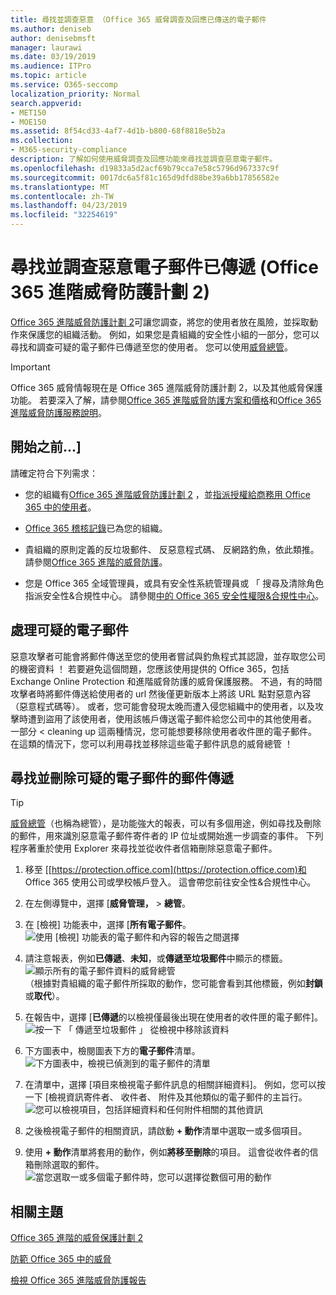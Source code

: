 ```yaml
---
title: 尋找並調查惡意 （Office 365 威脅調查及回應已傳送的電子郵件
ms.author: deniseb
author: denisebmsft
manager: laurawi
ms.date: 03/19/2019
ms.audience: ITPro
ms.topic: article
ms.service: O365-seccomp
localization_priority: Normal
search.appverid:
- MET150
- MOE150
ms.assetid: 8f54cd33-4af7-4d1b-b800-68f8818e5b2a
ms.collection:
- M365-security-compliance
description: 了解如何使用威脅調查及回應功能來尋找並調查惡意電子郵件。
ms.openlocfilehash: d19833a5d2acf69b79cca7e58c5796d967337c9f
ms.sourcegitcommit: 0017dc6a5f81c165d9dfd88be39a6bb17856582e
ms.translationtype: MT
ms.contentlocale: zh-TW
ms.lasthandoff: 04/23/2019
ms.locfileid: "32254619"
---
```

# <a name="find-and-investigate-malicious-email-that-was-delivered-office-365-advanced-threat-protection-plan-2"></a>尋找並調查惡意電子郵件已傳遞 (Office 365 進階威脅防護計劃 2)

[Office 365 進階威脅防護計劃 2](office-365-ti.md)可讓您調查，將您的使用者放在風險，並採取動作來保護您的組織活動。 例如，如果您是貴組織的安全性小組的一部分，您可以尋找和調查可疑的電子郵件已傳遞至您的使用者。 您可以使用[威脅總管](get-started-with-ti.md#threat-explorer)。
  
> [!IMPORTANT]
> Office 365 威脅情報現在是 Office 365 進階威脅防護計劃 2，以及其他威脅保護功能。 若要深入了解，請參閱[Office 365 進階威脅防護方案和價格](https://products.office.com/exchange/advance-threat-protection)和[Office 365 進階威脅防護服務說明](https://docs.microsoft.com/office365/servicedescriptions/office-365-advanced-threat-protection-service-description)。
  
## <a name="before-you-begin"></a>開始之前...]

請確定符合下列需求：
  
- 您的組織有[Office 365 進階威脅防護計劃 2](office-365-ti.md) ，並[指派授權給商務用 Office 365 中的使用者](https://support.office.com/article/997596b5-4173-4627-b915-36abac6786dc)。
    
- [Office 365 稽核記錄](turn-audit-log-search-on-or-off.md)已為您的組織。 
    
- 貴組織的原則定義的反垃圾郵件、 反惡意程式碼、 反網路釣魚，依此類推。 請參閱[Office 365 進階的威脅防護](office-365-atp.md)。
    
- 您是 Office 365 全域管理員，或具有安全性系統管理員或 「 搜尋及清除角色指派安全性&amp;合規性中心。 請參閱[中的 Office 365 安全性權限&amp;合規性中心](permissions-in-the-security-and-compliance-center.md)。
    
## <a name="dealing-with-suspicious-emails"></a>處理可疑的電子郵件

惡意攻擊者可能會將郵件傳送至您的使用者嘗試與釣魚程式其認證，並存取您公司的機密資料 ！ 若要避免這個問題，您應該使用提供的 Office 365，包括 Exchange Online Protection 和進階威脅防護的威脅保護服務。 不過，有的時間攻擊者時將郵件傳送給使用者的 url 然後僅更新版本上將該 URL 點對惡意內容 （惡意程式碼等）。 或者，您可能會發現太晚而遭入侵您組織中的使用者，以及攻擊時遭到盜用了該使用者，使用該帳戶傳送電子郵件給您公司中的其他使用者。 一部分 < cleaning up 這兩種情況，您可能想要移除使用者收件匣的電子郵件。 在這類的情況下，您可以利用尋找並移除這些電子郵件訊息的威脅總管 ！
  
## <a name="find-and-delete-suspicious-email-that-was-delivered"></a>尋找並刪除可疑的電子郵件的郵件傳遞

> [!TIP]
> [威脅總管](get-started-with-ti.md#threat-explorer)（也稱為總管），是功能強大的報表，可以有多個用途，例如尋找及刪除的郵件，用來識別惡意電子郵件寄件者的 IP 位址或開始進一步調查的事件。 下列程序著重於使用 Explorer 來尋找並從收件者信箱刪除惡意電子郵件。 
  
1. 移至 [[https://protection.office.com](https://protection.office.com)和 Office 365 使用公司或學校帳戶登入。 這會帶您前往安全性&amp;合規性中心。 
    
2. 在左側導覽中，選擇 [**威脅管理，** \> **總管**。
    
3. 在 [檢視] 功能表中，選擇 [**所有電子郵件**。<br/>![使用 [檢視] 功能表的電子郵件和內容的報告之間選擇](media/d39013ff-93b6-42f6-bee5-628895c251c2.png)
  
4. 請注意報表，例如**已傳遞**、**未知**，或**傳遞至垃圾郵件**中顯示的標籤。<br/>![顯示所有的電子郵件資料的威脅總管](media/208826ed-a85e-446f-b276-b5fdc312fbcb.png)<br/>（根據對貴組織的電子郵件所採取的動作，您可能會看到其他標籤，例如**封鎖**或**取代**）。
    
5. 在報告中，選擇 [**已傳遞**的以檢視僅最後出現在使用者的收件匣的電子郵件]。<br/>![按一下 「 傳遞至垃圾郵件 」 從檢視中移除該資料](media/e6fb2e47-461e-4f6f-8c65-c331bd858758.png)
  
6. 下方圖表中，檢閱圖表下方的**電子郵件**清單。<br/>![下方圖表中，檢視已偵測到的電子郵件的清單](media/dfb60590-1236-499d-97da-86c68621e2bc.png)
  
7. 在清單中，選擇 [項目來檢視電子郵件訊息的相關詳細資料]。 例如，您可以按一下 [檢視資訊寄件者、 收件者、 附件及其他類似的電子郵件的主旨行。<br/>![您可以檢視項目，包括詳細資料和任何附件相關的其他資訊](media/5a5707c3-d62a-4610-ae7b-900fff8708b2.png)
  
8. 之後檢視電子郵件的相關資訊，請啟動 **+ 動作**清單中選取一或多個項目。
    
9. 使用 **+ 動作**清單將套用的動作，例如**將移至刪除**的項目。 這會從收件者的信箱刪除選取的郵件。<br/>![當您選取一或多個電子郵件時，您可以選擇從數個可用的動作](media/ef12e10c-60a7-4f66-8f76-68d77ae26de1.png)
  
## <a name="related-topics"></a>相關主題

[Office 365 進階的威脅保護計劃 2](office-365-ti.md)
  
[防範 Office 365 中的威脅](protect-against-threats.md)
  
[檢視 Office 365 進階威脅防護報告](view-reports-for-atp.md)
  

